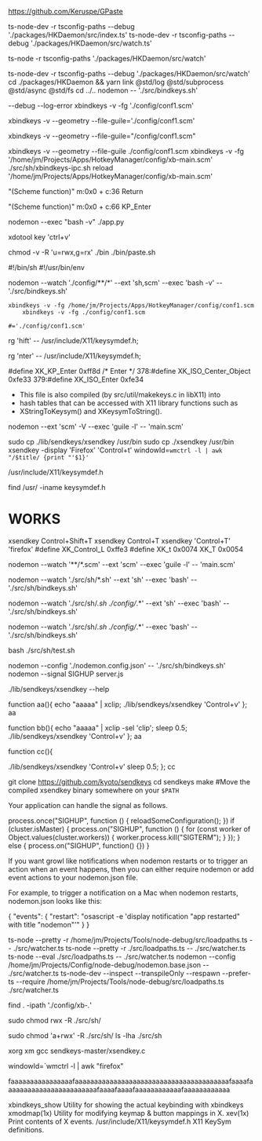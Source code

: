 

https://github.com/Keruspe/GPaste


ts-node-dev -r tsconfig-paths --debug './packages/HKDaemon/src/index.ts'
ts-node-dev -r tsconfig-paths --debug './packages/HKDaemon/src/watch.ts'

ts-node -r tsconfig-paths  './packages/HKDaemon/src/watch'

ts-node-dev -r tsconfig-paths --debug './packages/HKDaemon/src/watch'
cd ./packages/HKDaemon && yarn link @std/log @std/subprocess @std/async @std/fs
cd ../..
nodemon -- './src/bindkeys.sh'

--debug --log-error
xbindkeys -v -fg './config/conf1.scm'

xbindkeys -v --geometry --file-guile='./config/conf1.scm'

xbindkeys -v --geometry --file-guile="/config/conf1.scm"


xbindkeys -v --geometry --file-guile ./config/conf1.scm
xbindkeys -v -fg '/home/jm/Projects/Apps/HotkeyManager/config/xb-main.scm'
./src/sh/xbindkeys-ipc.sh reload '/home/jm/Projects/Apps/HotkeyManager/config/xb-main.scm'




"(Scheme function)"
m:0x0 + c:36
Return

"(Scheme function)"
m:0x0 + c:66
KP_Enter


nodemon --exec "bash -v" ./app.py

xdotool key 'ctrl+v'

chmod -v -R 'u=rwx,g=rx' ./bin 
 ./bin/paste.sh

#!/bin/sh
#!/usr/bin/env

 
nodemon --watch './config/**/*' --ext 'sh,scm' --exec 'bash -v' -- './src/bindkeys.sh'
 

    xbindkeys -v -fg /home/jm/Projects/Apps/HotkeyManager/config/conf1.scm 
        xbindkeys -v -fg ./config/conf1.scm 

    #='./config/conf1.scm'


rg 'hift' -- /usr/include/X11/keysymdef.h;

rg 'nter' -- /usr/include/X11/keysymdef.h;


#define XK_KP_Enter                      0xff8d  /* Enter */
378:#define XK_ISO_Center_Object             0xfe33
379:#define XK_ISO_Enter                     0xfe34


* This file is also compiled (by src/util/makekeys.c in libX11) into
* hash tables that can be accessed with X11 library functions such as
* XStringToKeysym() and XKeysymToString().

nodemon --ext 'scm' -V --exec 'guile -l' -- 'main.scm'

sudo cp ./lib/sendkeys/xsendkey /usr/bin
sudo cp ./xsendkey /usr/bin
xsendkey -display 'Firefox' 'Control+t'
windowId=`wmctrl -l | awk "/$title/ {print "'$1}'`

/usr/include/X11/keysymdef.h


find /usr/ -iname keysymdef.h
# WORKS
xsendkey Control+Shift+T
xsendkey Control+T
xsendkey 'Control+T'
'firefox' 
#define XK_Control_L                     0xffe3 
#define XK_t                             0x0074 
XK_T                             0x0054  

nodemon --watch '**/*.scm' --ext 'scm' --exec 'guile -l' -- 'main.scm'

nodemon --watch './src/sh/*.sh' --ext 'sh' --exec 'bash' -- './src/sh/bindkeys.sh'

nodemon --watch './src/sh/*.sh ./config/*.*' --ext 'sh' --exec 'bash' -- './src/sh/bindkeys.sh'

nodemon --watch './src/sh/*.sh ./config/*.*' --exec 'bash' -- './src/sh/bindkeys.sh'


bash ./src/sh/test.sh

nodemon --config './nodemon.config.json' -- './src/sh/bindkeys.sh'
nodemon --signal SIGHUP server.js

./lib/sendkeys/xsendkey --help

function aa(){
echo "aaaaa" | xclip;
./lib/sendkeys/xsendkey 'Control+v'
}; aa


function bb(){
echo "aaaaa" | xclip -sel 'clip';
sleep 0.5;
./lib/sendkeys/xsendkey 'Control+v'
}; aa

function cc(){

./lib/sendkeys/xsendkey 'Control+v'
sleep 0.5;
}; cc

git clone https://github.com/kyoto/sendkeys
cd sendkeys
make
#Move the compiled xsendkey binary somewhere on your ```$PATH```


Your application can handle the signal as follows.

process.once("SIGHUP", function () {
  reloadSomeConfiguration();
})
if (cluster.isMaster) {
  process.on("SIGHUP", function () {
    for (const worker of Object.values(cluster.workers)) {
      worker.process.kill("SIGTERM");
    }
  });
} else {
  process.on("SIGHUP", function() {})
}



If you want growl like notifications when nodemon restarts or to trigger an action when an event happens, then you can either require nodemon or add event actions to your nodemon.json file.

For example, to trigger a notification on a Mac when nodemon restarts, nodemon.json looks like this:

{
  "events": {
    "restart": "osascript -e 'display notification \"app restarted\" with title \"nodemon\"'"
  }
}








ts-node --pretty -r /home/jm/Projects/Tools/node-debug/src/loadpaths.ts -- ./src/watcher.ts
ts-node --pretty -r ./src/loadpaths.ts -- ./src/watcher.ts
ts-node --eval ./src/loadpaths.ts -- ./src/watcher.ts
nodemon --config /home/jm/Projects/Config/node-debug/nodemon.base.json -- ./src/watcher.ts
ts-node-dev --inspect --transpileOnly --respawn --prefer-ts --require /home/jm/Projects/Tools/node-debug/src/loadpaths.ts  ./src/watcher.ts
 
find . -ipath './config/xb-*.*'

sudo chmod rwx -R ./src/sh/ 

sudo chmod 'a+rwx' -R ./src/sh/ 
ls -lha ./src/sh

xorg xm
gcc sendkeys-master/xsendkey.c

windowId=`wmctrl -l | awk "firefox"

faaaaaaaaaaaaaaaafaaaaaaaaaaaaaaaaaaaaaaaaaaaaaaaaaaaaaaaafaaaafaaaaaaaaaaaaaaaaaaaaaaaafaaaafaaaafaaaaaaaaaaaafaaaaaaaaaaaa


xbindkeys_show
Utility for showing the actual keybinding with xbindkeys
xmodmap(1x)
Utility for modifying keymap & button mappings in X.
xev(1x)
Print contents of X events.
/usr/include/X11/keysymdef.h
X11 KeySym definitions.

